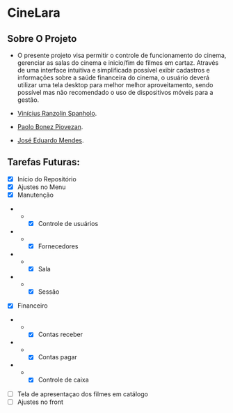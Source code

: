 
# CineLara
## Sobre O Projeto

-  O presente projeto visa permitir o controle de funcionamento do cinema, gerenciar as salas do cinema e inicio/fim de filmes em cartaz. Através de uma interface intuitiva e simplificada
possível exibir cadastros e informações sobre a saúde financeira do cinema, o usuário deverá utilizar uma tela desktop para melhor
melhor aproveitamento, sendo possível mas não recomendado o uso de dispositivos móveis
para a gestão.<br> 

- [Vinícius Ranzolin Spanholo](160857@upf.br).
- [Paolo Bonez Piovezan](161692@upf.br).
- [José Eduardo Mendes](183153@upf.br).



## Tarefas Futuras:
- [x] Início do Repositório
- [x] Ajustes no Menu
- [x] Manutenção
- - - [x] Controle de usuários
- - - [x] Fornecedores
- - - [x] Sala
- - - [x] Sessão
- [x] Financeiro
- - - [x] Contas receber
- - - [x] Contas pagar
- - - [x] Controle de caixa
- [ ] Tela de apresentaçao dos filmes em catálogo
- [ ] Ajustes no front